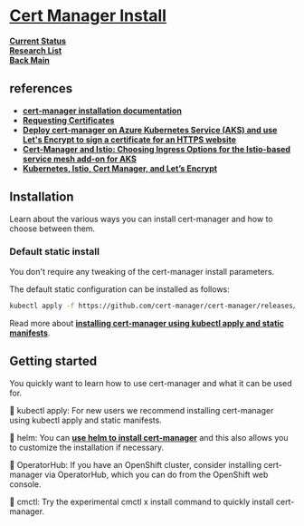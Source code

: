 # **[Cert Manager Install](https://cert-manager.io/docs/installation/)**

**[Current Status](../../../../development/status/weekly/current_status.md)**\
**[Research List](../../../research_list.md)**\
**[Back Main](../../../../README.md)**

## references

- **[cert-manager installation documentation](https://cert-manager.io/docs/installation/kubernetes/)**
- **[Requesting Certificates](https://cert-manager.io/docs/usage/)**
- **[Deploy cert-manager on Azure Kubernetes Service (AKS) and use Let's Encrypt to sign a certificate for an HTTPS website](https://cert-manager.io/docs/tutorials/getting-started-aks-letsencrypt/)**
- **[Cert-Manager and Istio: Choosing Ingress Options for the Istio-based service mesh add-on for AKS](https://medium.com/microsoftazure/cert-manager-and-istio-choosing-ingress-options-for-the-istio-based-service-mesh-add-on-for-aks-c633c97fa4f2)**
- **[Kubernetes, Istio, Cert Manager, and Let’s Encrypt](https://medium.com/@rd.petrusek/kubernetes-istio-cert-manager-and-lets-encrypt-c3e0822a3aaf)**

## Installation

Learn about the various ways you can install cert-manager and how to choose between them.

### Default static install

You don't require any tweaking of the cert-manager install parameters.

The default static configuration can be installed as follows:

```bash
kubectl apply -f https://github.com/cert-manager/cert-manager/releases/download/v1.16.2/cert-manager.yaml
```

 Read more about **[installing cert-manager using kubectl apply and static manifests](https://cert-manager.io/docs/installation/kubectl/)**.

## Getting started

You quickly want to learn how to use cert-manager and what it can be used for.

📖 kubectl apply: For new users we recommend installing cert-manager using kubectl apply and static manifests.

📖 helm: You can **[use helm to install cert-manager](https://cert-manager.io/docs/installation/helm/)** and this also allows you to customize the installation if necessary.

📖 OperatorHub: If you have an OpenShift cluster, consider installing cert-manager via OperatorHub, which you can do from the OpenShift web console.

🚧 cmctl: Try the experimental cmctl x install command to quickly install cert-manager.
